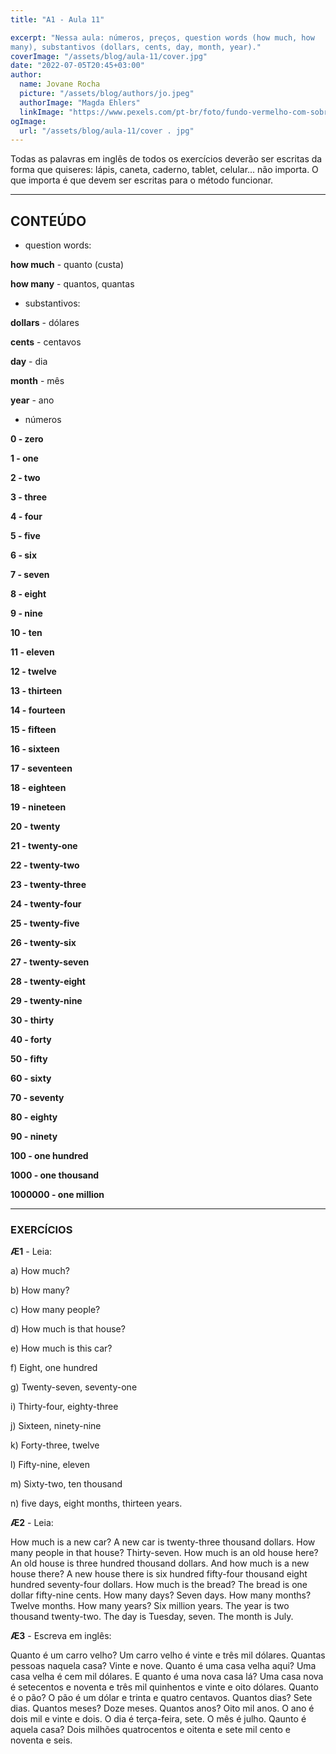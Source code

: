 ```yaml
---
title: "A1 - Aula 11"

excerpt: "Nessa aula: números, preços, question words (how much, how
many), substantivos (dollars, cents, day, month, year)."
coverImage: "/assets/blog/aula-11/cover.jpg"
date: "2022-07-05T20:45+03:00"
author:
  name: Jovane Rocha
  picture: "/assets/blog/authors/jo.jpeg"
  authorImage: "Magda Ehlers"
  linkImage: "https://www.pexels.com/pt-br/foto/fundo-vermelho-com-sobreposicao-de-texto-123456789-1329296/"
ogImage:
  url: "/assets/blog/aula-11/cover . jpg"
---
```


Todas as palavras em inglês de todos os exercícios deverão ser escritas da forma que quiseres:
lápis, caneta, caderno, tablet, celular... não importa. O que importa é
que devem ser escritas para o método funcionar.

---

## CONTEÚDO

- question words:

**how much** - quanto (custa)

**how many** - quantos, quantas

- substantivos:

**dollars** - dólares

**cents** - centavos

**day** - dia

**month** - mês

**year** - ano

- números

**0 - zero**

**1 - one**

**2 - two**

**3 - three**

**4 - four**

**5 - five**

**6 - six**

**7 - seven**

**8 - eight**

**9 - nine**

**10 - ten**

**11 - eleven**

**12 - twelve**

**13 - thirteen**

**14 - fourteen**

**15 - fifteen**

**16 - sixteen**

**17 - seventeen**

**18 - eighteen**

**19 - nineteen**

**20 - twenty**

**21 - twenty-one**

**22 - twenty-two**

**23 - twenty-three**

**24 - twenty-four**

**25 - twenty-five**

**26 - twenty-six**

**27 - twenty-seven**

**28 - twenty-eight**

**29 - twenty-nine**

**30 - thirty**

**40 - forty**

**50 - fifty**

**60 - sixty**

**70 - seventy**

**80 - eighty**

**90 - ninety**

**100 - one hundred**

**1000 - one thousand**

**1000000 - one million**

---

### EXERCÍCIOS

**Æ1** - Leia:

a) How much?

b) How many?

c) How many people?

d) How much is that house?

e) How much is this car?

f) Eight, one hundred

g) Twenty-seven, seventy-one

i) Thirty-four, eighty-three

j) Sixteen, ninety-nine

k) Forty-three, twelve

l) Fifty-nine, eleven

m) Sixty-two, ten thousand

n) five days, eight months, thirteen years.

**Æ2** - Leia:

How much is a new car? A new car is twenty-three thousand dollars. How
many people in that house? Thirty-seven. How much is an old house here?
An old house is three hundred thousand dollars. And how much is a new
house there? A new house there is six hundred fifty-four thousand eight
hundred seventy-four dollars. How much is the bread? The bread is one
dollar fifty-nine cents. How many days? Seven days. How many months?
Twelve months. How many years? Six million years. The year is two
thousand twenty-two. The day is Tuesday, seven. The month is July.

**Æ3** - Escreva em inglês:

Quanto é um carro velho? Um carro velho é vinte e três mil dólares.
Quantas pessoas naquela casa? Vinte e nove. Quanto é uma casa velha aqui?
Uma casa velha é cem mil dólares. E quanto é uma nova
casa lá? Uma casa nova é setecentos e noventa e três mil quinhentos e vinte e oito dólares. Quanto é o pão? O pão é um
dólar e trinta e quatro centavos. Quantos dias? Sete dias. Quantos meses?
Doze meses. Quantos anos? Oito mil anos. O ano é dois
mil e vinte e dois. O dia é terça-feira, sete. O mês é julho. Qaunto é
aquela casa? Dois milhões quatrocentos e oitenta e sete mil cento e
noventa e seis.
